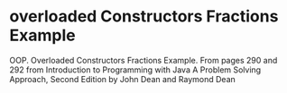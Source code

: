 # overloaded Constructors Fractions Example
OOP. Overloaded Constructors Fractions Example. From pages 290 and 292 from Introduction to Programming with Java A Problem Solving Approach, Second Edition by John Dean and Raymond Dean 
